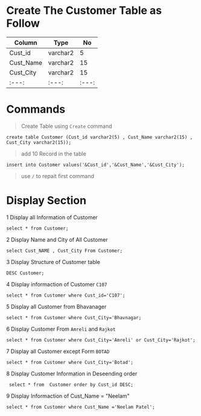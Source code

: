 # Create The Customer Table as Follow

<center>

| Column | Type | No |
|---|---|---|
| Cust_id | varchar2 | 5 |
| Cust_Name | varchar2 | 15 |
| Cust_City | varchar2 | 15 |
|:---:|:---:|:---:|

</center>

# Commands
> Create Table using `Create` command

```
create table Customer (Cust_id varchar2(5) , Cust_Name varchar2(15) , Cust_City varchar2(15));
```
> add 10 Record in the table 

```
insert into Customer values('&Cust_id','&Cust_Name','&Cust_City');
```
>  use ` / ` to repait first command

# Display Section

1 Display all Information of Customer
```
select * from Customer;
```
2 Display Name and City of All Customer
```
select Cust_NAME , Cust_City From Customer;
```
3 Display Structure of Customer table
```
DESC Customer;
```
4 Display informaction of Customer `C107` 
```
select * from Customer where Cust_id='C107';
```
5 Display all Customer from Bhavanager
```
select * from Customer where Cust_City='Bhavnagar;
```
6 Display Customer From `Amreli` and `Rajkot`
```
select * from Customer where Cust_City='Amreli' or Cust_City='Rajkot';
```
7 Display all Customer except Form `BOTAD`
```
select * from Customer where Cust_City='Botad';
```
8 Display Customer Information in Deseending order
```
 select * from  Customer order by Cust_id DESC;
```
9 Display Informaction of Cust_Name = "Neelam"
```
select * from Customer where Cust_Name ='Neelam Patel';
```
